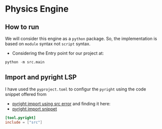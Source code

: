 # Physics Engine

## How to run
We will consider this engine as a `python` package. So, the implementation is
based on `module` syntax not `script` syntax.

- Considering the Entry point for our project at:
```python
python -m src.main
```

## Import and pyright LSP
I have used the `pyproject.toml` to configur the `pyright` using the code snippet offered from
- [pyright import using src error](https://github.com/microsoft/pyright/issues/3378)
and finding it here:
- [pyright import snippet](https://github.com/microsoft/pyright/blob/main/docs/configuration.md#sample-config-file)

```toml
[tool.pyright]
include = ["src"]

```



